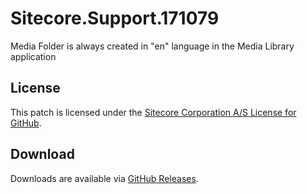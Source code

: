 # Sitecore.Support.171079
Media Folder is always created in &quot;en&quot; language in the Media Library application

## License  
This patch is licensed under the [Sitecore Corporation A/S License for GitHub](https://github.com/sitecoresupport/Sitecore.Support.171079/blob/master/LICENSE).  

## Download  
Downloads are available via [GitHub Releases](https://github.com/sitecoresupport/Sitecore.Support.171079/releases).  
